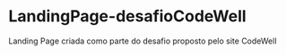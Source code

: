 # LandingPage-desafioCodeWell
Landing Page criada como parte do desafio proposto pelo site CodeWell
